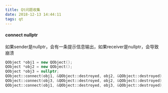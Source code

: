 ```yaml
---
title: Qt问题收集
date: 2018-12-13 14:44:11
tags: qt
---
```

#### connect nullptr
如果sender是nullptr，会有一条提示信息输出，如果receiver是nullptr，会导致崩溃
```cpp
QObject *obj1 = new QObject();
QObject *obj2 = new QObject();
QObject *obj3 = nullptr;
QObject::connect(obj1, &QObject::destroyed, obj2, &QObject::destroyed);
QObject::connect(obj3, &QObject::destroyed, obj2, &QObject::destroyed);		//QObject::connect: invalid null parameter
QObject::connect(obj1, &QObject::destroyed, obj3, &QObject::destroyed);		//Crash here!
```
